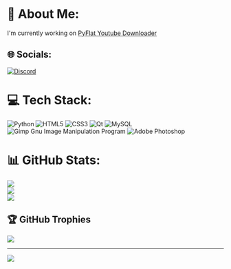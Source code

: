 # 💫 About Me:
I'm currently working on [PyFlat Youtube Downloader](https://github.com/PyFlat-Studios-JR/YT-Downloader)<br>


## 🌐 Socials:
[![Discord](https://img.shields.io/badge/Discord-%237289DA.svg?logo=discord&logoColor=white)](https://discord.gg/https://discord.gg/WahFF8jXW5) 

# 💻 Tech Stack:
![Python](https://img.shields.io/badge/python-3670A0?style=for-the-badge&logo=python&logoColor=ffdd54) ![HTML5](https://img.shields.io/badge/html5-%23E34F26.svg?style=for-the-badge&logo=html5&logoColor=white) ![CSS3](https://img.shields.io/badge/css3-%231572B6.svg?style=for-the-badge&logo=css3&logoColor=white) ![Qt](https://img.shields.io/badge/Qt-%23217346.svg?style=for-the-badge&logo=Qt&logoColor=white) ![MySQL](https://img.shields.io/badge/mysql-%2300f.svg?style=for-the-badge&logo=mysql&logoColor=white) ![Gimp Gnu Image Manipulation Program](https://img.shields.io/badge/Gimp-657D8B?style=for-the-badge&logo=gimp&logoColor=FFFFFF) ![Adobe Photoshop](https://img.shields.io/badge/adobephotoshop-%2331A8FF.svg?style=for-the-badge&logo=adobephotoshop&logoColor=white)
# 📊 GitHub Stats:
![](https://github-readme-stats.vercel.app/api?username=PyFlat-Studios-JR&theme=dark&hide_border=false&include_all_commits=false&count_private=false)<br/>
![](https://github-readme-streak-stats.herokuapp.com/?user=PyFlat-Studios-JR&theme=dark&hide_border=false)<br/>
![](https://github-readme-stats.vercel.app/api/top-langs/?username=PyFlat-Studios-JR&theme=dark&hide_border=false&include_all_commits=false&count_private=false&layout=compact)

## 🏆 GitHub Trophies
![](https://github-profile-trophy.vercel.app/?username=PyFlat-Studios-JR&theme=radical&no-frame=false&no-bg=false&margin-w=4)

---
[![](https://visitcount.itsvg.in/api?id=PyFlat-Studios-JR&icon=0&color=0)](https://visitcount.itsvg.in)

<!-- Proudly created with GPRM ( https://gprm.itsvg.in ) -->
